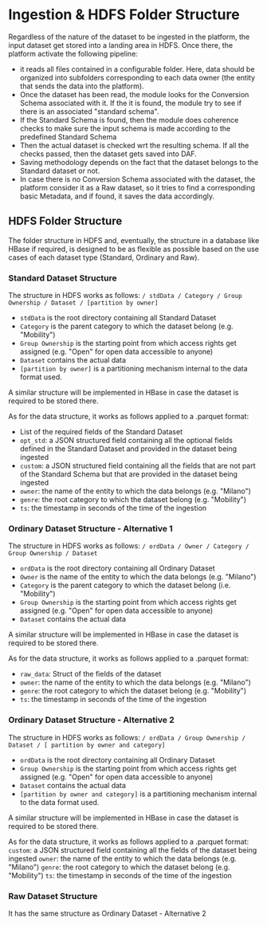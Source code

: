 # Ingestion & HDFS Folder Structure
Regardless of the nature of the dataset to be ingested in the platform, the input dataset get stored into a landing area in HDFS. Once there, the platform activate the following pipeline:
- it reads all files contained in a configurable folder. Here, data should be organized into subfolders corresponding to each data owner (the entity that sends the data into the platform).
- Once the dataset has been read, the module looks for the Conversion Schema associated with it. If the it is found, the module try to see if there is an associated "standard schema".
- If the Standard Schema is found, then the module does coherence checks to make sure the input schema is made according to the predefined Standard Schema
- Then the actual dataset is checked wrt the resulting schema. If all the checks passed, then the dataset gets saved into DAF.
- Saving methodology depends on the fact that the dataset belongs to the Standard dataset or not.
- In case there is no Conversion Schema associated with the dataset, the platform consider it as a Raw dataset, so it tries to find a corresponding basic Metadata, and if found, it saves the data accordingly.

## HDFS Folder Structure
The folder structure in HDFS and, eventually, the structure in a database like HBase if required, is designed to be as flexible as possible based on the use cases of each dataset type (Standard, Ordinary and Raw).

### Standard Dataset Structure
The structure in HDFS works as follows: `/ stdData / Category / Group Ownership / Dataset / [partition by owner]`
- `stdData` is the root directory containing all Standard Dataset
- `Category` is the parent category to which the dataset belong (e.g. "Mobility")
- `Group Ownership` is the starting point from which access rights get assigned (e.g. "Open" for open data accessible to anyone)
- `Dataset` contains the actual data
- `[partition by owner]` is a partitioning mechanism internal to the data format used.

A similar structure will be implemented in HBase in case the dataset is required to be stored there.

As for the data structure, it works as follows applied to a .parquet format:
- List of the required fields of the Standard Dataset
- `opt_std`: a JSON structured field containing all the optional fields defined in the Standard Dataset and provided in the dataset being ingested
- `custom`: a JSON structured field containing all the fields that are not part of the Standard Schema but that are provided in the dataset being ingested
- `owner`: the name of the entity to which the data belongs (e.g. "Milano")
- `genre`: the root category to which the dataset belong (e.g. "Mobility")
- `ts`: the timestamp in seconds of the time of the ingestion

### Ordinary Dataset Structure - Alternative 1
The structure in HDFS works as follows: `/ ordData / Owner / Category / Group Ownership / Dataset`
- `ordData` is the root directory containing all Ordinary Dataset
- `Owner` is the name of the entity to which the data belongs (e.g. "Milano")
- `Category` is the parent category to which the dataset belong (i.e. "Mobility")
- `Group Ownership` is the starting point from which access rights get assigned (e.g. "Open" for open data accessible to anyone)
- `Dataset` contains the actual data

A similar structure will be implemented in HBase in case the dataset is required to be stored there.

As for the data structure, it works as follows applied to a .parquet format:
- `raw_data`: Struct of the fields of the dataset
- `owner`: the name of the entity to which the data belongs (e.g. "Milano")
- `genre`: the root category to which the dataset belong (e.g. "Mobility")
- `ts`: the timestamp in seconds of the time of the ingestion

### Ordinary Dataset Structure - Alternative 2
The structure in HDFS works as follows: `/ ordData / Group Ownership / Dataset / [ partition by owner and category]`
- `ordData` is the root directory containing all Ordinary Dataset
- `Group Ownership` is the starting point from which access rights get assigned (e.g. "Open" for open data accessible to anyone)
- `Dataset` contains the actual data
- `[partition by owner and category]` is a partitioning mechanism internal to the data format used.

A similar structure will be implemented in HBase in case the dataset is required to be stored there.

As for the data structure, it works as follows applied to a .parquet format:
`custom`: a JSON structured field containing all the fields of the dataset being ingested
`owner`: the name of the entity to which the data belongs (e.g. "Milano")
`genre`: the root category to which the dataset belong (e.g. "Mobility")
`ts`: the timestamp in seconds of the time of the ingestion


### Raw Dataset Structure
It has the same structure as Ordinary Dataset - Alternative 2
